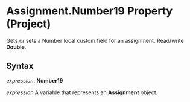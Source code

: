 
# Assignment.Number19 Property (Project)

Gets or sets a Number local custom field for an assignment. Read/write  **Double**.


## Syntax

 _expression_. **Number19**

 _expression_ A variable that represents an **Assignment** object.

